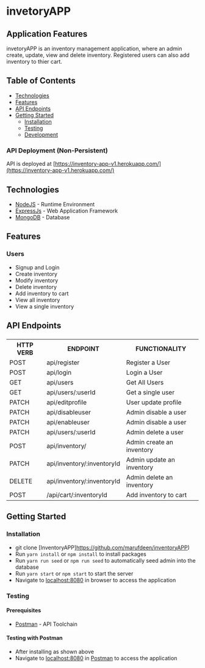 # invetoryAPP



## Application Features
invetoryAPP  is an inventory management application, where an admin create, update, view and delete inventory. Registered users can also add inventory to thier cart.

## Table of Contents

 * [Technologies](#technologies)
 * [Features](#features)
 * [API Endpoints](#api-endpoints)
 * [Getting Started](#getting-started)
    * [Installation](#installation)
    * [Testing](#testing)
    * [Development](#development)
    
    

 
### API Deployment (Non-Persistent)
API is deployed at [https://inventory-app-v1.herokuapp.com/](https://inventory-app-v1.herokuapp.com/)

## Technologies

* [NodeJS](https://nodejs.org/) - Runtime Environment
* [ExpressJs](https://expressjs.com/) - Web Application Framework
* [MongoDB](https://www.mongodb.com/) - Database
  
## Features

### Users
* Signup and Login
* Create inventory
* Modify inventory
* Delete inventory
* Add inventory to cart
* View all inventory
* View a single inventory 

## API Endpoints

###

<table>

<tr><th>HTTP VERB</th><th>ENDPOINT</th><th>FUNCTIONALITY</th></tr>

<tr><td>POST</td> <td>api/register</td> <td>Register a User</td></tr>

<tr><td>POST</td> <td>api/login</td> <td>Login a User</td></tr>

<tr><td>GET</td> <td>api/users</td> <td>Get All Users</td></tr>

<tr><td>GET</td> <td>api/users/:userId</td> <td>Get a single user</td></tr>

<tr><td>PATCH</td> <td>api/editprofile</td> <td>User update profile</td></tr>

<tr><td>PATCH</td> <td>api/disableuser</td> <td>Admin disable a user</td></tr>

<tr><td>PATCH</td> <td>api/enableuser</td> <td>Admin disable a user</td></tr>

<tr><td>PATCH</td> <td>api/users/:userId</td> <td>Admin delete a user</td></tr>

<tr><td>POST</td> <td>api/inventory/</td> <td>Admin create an inventory</td></tr>

<tr><td>PATCH</td> <td>api/inventory/:inventoryId</td> <td>Admin update an inventory</td></tr>

<tr><td>DELETE</td> <td>api/inventory/:inventoryId</td> <td>Admin delete an inventory</td></tr>

<tr><td>POST</td> <td>/api/cart/:inventoryId</td><td> Add inventory to cart</td></tr>

</table>

## Getting Started

### Installation

* git clone
  [InventoryAPP]https://github.com/marufdeen/inventoryAPP)
* Run `yarn install` or `npm install` to install packages
* Run `yarn run seed` or `npm run seed` to automatically seed admin into the database
* Run `yarn start` or `npm start` to start the server
* Navigate to [localhost:8080](http://localhost:8080/api) in browser to access the application

### Testing

#### Prerequisites

* [Postman](https://getpostman.com/) - API Toolchain

#### Testing with Postman

* After installing as shown above
* Navigate to [localhost:8080](http://localhost:8080/api) in
  [Postman](https://getpostman.com/) to access the application
